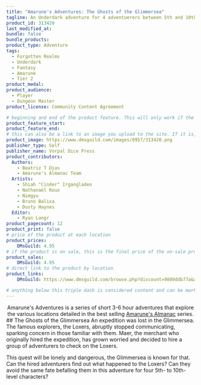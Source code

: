 ```yaml
---
title: "Amarune's Adventures: The Ghosts of the Glimmersea"
tagline: An Underdark adventure for 4 adventuerers between 5th and 10th level.
product_id: 313420
last_modified_at:
bundle: false
bundle_products:
product_type: Adventure
tags:
  - Forgotten Realms
  - Underdark
  - Fantasy
  - Amarune
  - Tier 2
product_medal: 
product_audience:
  - Player
  - Dungeon Master
product_license: Community Content Agreement

# beginning and end of the product feature. This will only work if the site is updated within several weeks of when the feature is supposed to happen. Making a new post counts as updating.
product_feature_start: 
product_feature_end: 
# this can also be a link to an image you upload to the site. If it is, it must start with a "/" or be a full link
product_image: https://www.dmsguild.com/images/8957/313420.png
publisher_type: Self
publisher_name: Vorpal Dice Press
product_contributors:
  Authors:
    - Beatriz T Dias
    - Amarune's Almanac Team
  Artists:
    - Shiah "Cinder" Irgangladen
    - Nathanaël Roux
    - Nimgyu
    - Bruno Balixa
    - Dusty Haynes
  Editor:
    - Ryan Langr
product_pagecount: 12
product_print: false
# price of the product at each location
product_prices:
    DMsGuild: 4.95
# if the product is on sale, this is the final price of the on-sale product for each location that it is on sale. The sales % will be calculated and displayed based on the difference between product_prices and product_sales
product_sales:
    DMsGuild: 4.95
# direct link to the product by location
product_links:
    DMsGuild: https://www.dmsguild.com/browse.php?discount=9809ddb77a&affiliate_id=1713687

# anything below this triple dash is considered content and can be markup or html. It should be fully HTML compatible as long as your tags are formatted correctly.
---
```

<center>Amarune's Adventures is a series of short 3-6 hour adventures that explore the various locations detailed in the best selling <a href="#amarune#">Amarune's Almanac</a> series.</center>
## The Ghosts of the Glimmersea
An expedition was lost in the Glimmersea. The famous explorers, the Loxers, abruptly stopped communicating, sparking concern in those familiar with them. Maer, the merchant who originally hired the expedition, has grown worried and decided to hire a group of adventurers to check on the Loxers.

This quest will be lonely and dangerous, the Glimmersea is known for that. Can the hired adventurers find out what happened to the Loxers? Can they avoid the same fate befalling them in this adventure for four 5th- to 10th- level characters?
